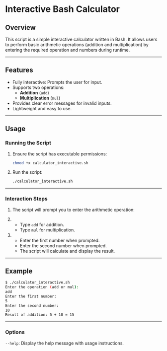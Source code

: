 # Interactive Bash Calculator

## Overview
This script is a simple interactive calculator written in Bash. It allows users to perform basic arithmetic operations (addition and multiplication) by entering the required operation and numbers during runtime.

---

## Features
- Fully interactive: Prompts the user for input.
- Supports two operations:
    - **Addition** (`add`)
    - **Multiplication** (`mul`)
- Provides clear error messages for invalid inputs.
- Lightweight and easy to use.

---

## Usage

### Running the Script
1. Ensure the script has executable permissions:
    ```bash
    chmod +x calculator_interactive.sh
    ```
2. Run the script:
    ```bash
   ./calculator_interactive.sh
   ```
---

### Interaction Steps

1. The script will prompt you to enter the arithmetic operation:

2. 
   - Type `add` for addition.
   - Type `mul` for multiplication.

3. 
   - Enter the first number when prompted.
   - Enter the second number when prompted.
   -  The script will calculate and display the result.

---

## Example

```bash
$ ./calculator_interactive.sh
Enter the operation (add or mul):
add
Enter the first number:
5
Enter the second number:
10
Result of addition: 5 + 10 = 15
```
---
### Options

`--help`: Display the help message with usage instructions.
